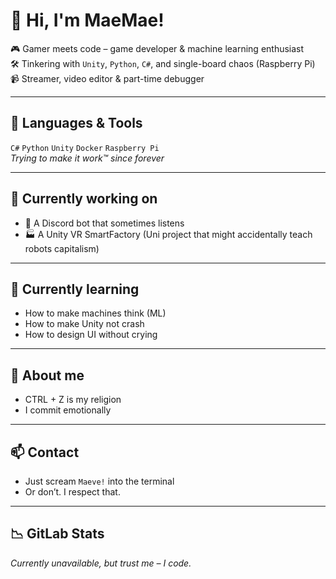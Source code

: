 # 👋 Hi, I'm MaeMae!

🎮 Gamer meets code – game developer & machine learning enthusiast  
🛠️ Tinkering with `Unity`, `Python`, `C#`, and single-board chaos (Raspberry Pi)  
📹 Streamer, video editor & part-time debugger  

---

## 🧰 Languages & Tools

`C#` `Python` `Unity` `Docker` `Raspberry Pi`  
*Trying to make it work™ since forever*

---

## 🌌 Currently working on

- 🧠 A Discord bot that sometimes listens
- 🏭 A Unity VR SmartFactory (Uni project that might accidentally teach robots capitalism)

---

## 🌱 Currently learning

- How to make machines think (ML)
- How to make Unity not crash
- How to design UI without crying

---

## 🤷 About me

- CTRL + Z is my religion   
- I commit emotionally

---

## 📫 Contact

- Just scream `Maeve!` into the terminal  
- Or don’t. I respect that.

---

## 📉 GitLab Stats

*Currently unavailable, but trust me – I code.*

